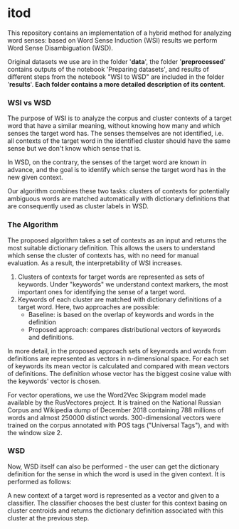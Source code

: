 # itod
This repository contains an implementation of a hybrid method for analyzing word senses: based on Word Sense Induction (WSI) results we perform Word Sense Disambiguation (WSD). 

Original datasets we use are in the folder '**data**', the folder '**preprocessed**' contains outputs of the notebook 'Preparing datasets', and results of different steps from the notebook "WSI to WSD" are included in the folder '**results**'. **Each folder contains a more detailed description of its content**.

### WSI vs WSD 

The purpose of WSI is to analyze the corpus and cluster contexts of a target word that have a similar meaning, without knowing how many and which senses the target word has. The senses themselves are not identified, i.e. all contexts of the target word in the identified cluster should have the same sense but we don't know which sense that is.

In WSD, on the contrary, the senses of the target word are known in advance, and the goal is to identify which sense the target word has in the new given context.

Our algorithm combines these two tasks: clusters of contexts for potentially ambiguous words are matched automatically with dictionary definitions that are consequently used as cluster labels in WSD.

### The Algorithm 

The proposed algorithm takes a set of contexts as an input and returns the most suitable dictionary definition. This allows the users to understand which sense the cluster of contexts has, with no need for manual evaluation. As a result, the interpretability of WSI increases.

1. Clusters of contexts for target words are represented as sets of keywords. Under "keywords" we understand context markers, the most important ones for identifying the sense of a target word.
2. Keywords of each cluster are matched with dictionary definitions of a target word. Here, two approaches are possible:
   - Baseline: is based on the overlap of keywords and words in the definition
   - Proposed approach: compares distributional vectors of keywords and definitions. 
 
In more detail, in the proposed approach sets of keywords and words from definitions are represented as vectors in n-dimensional space. For each set of keywords its mean vector is calculated and compared with mean vectors of definitions. The definition whose vector has the biggest cosine value with the keywords' vector is chosen.

For vector operations, we use the Word2Vec Skipgram model made available by the RusVectores project. It is trained on the National Russian Corpus and Wikipedia dump of December 2018 containing 788 millions of words and almost 250000 distinct words. 300-dimensional vectors were trained on the corpus annotated with POS tags ("Universal Tags"), and with the window size 2.

### WSD 

Now, WSD itself can also be performed - the user can get the dictionary definition for the sense in which the word is used in the given context. It is performed as follows:

A new context of a target word is represented as a vector and given to a classifier. The classifier chooses the best cluster for this context basing on cluster centroids and returns the dictionary definition associated with this cluster at the previous step. 
